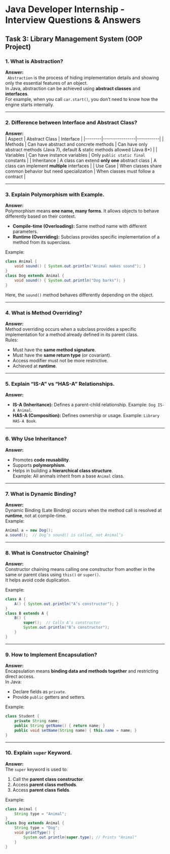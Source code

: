 # Java Developer Internship - Interview Questions & Answers

## Task 3: Library Management System (OOP Project)

### 1. What is Abstraction?  
**Answer:**  
``` Abstraction``` is the process of hiding implementation details and showing only the essential features of an object.  
In Java, abstraction can be achieved using **abstract classes** and **interfaces**.  
For example, when you call `car.start()`, you don’t need to know how the engine starts internally.

---

### 2. Difference between Interface and Abstract Class?  
**Answer:**  
| Aspect | Abstract Class | Interface |
|--------|----------------|-----------|
| Methods | Can have abstract and concrete methods | Can have only abstract methods (Java 7), default & static methods allowed (Java 8+) |
| Variables | Can have instance variables | Only `public static final` constants |
| Inheritance | A class can extend **only one** abstract class | A class can implement **multiple** interfaces |
| Use Case | When classes share common behavior but need specialization | When classes must follow a contract |

---

### 3. Explain Polymorphism with Example.  
**Answer:**  
Polymorphism means **one name, many forms**. It allows objects to behave differently based on their context.  
- **Compile-time (Overloading):** Same method name with different parameters.  
- **Runtime (Overriding):** Subclass provides specific implementation of a method from its superclass.  

Example:  
```java
class Animal {
    void sound() { System.out.println("Animal makes sound"); }
}
class Dog extends Animal {
    void sound() { System.out.println("Dog barks"); }
}
```
Here, the `sound()` method behaves differently depending on the object.

---

### 4. What is Method Overriding?  
**Answer:**  
Method overriding occurs when a subclass provides a specific implementation for a method already defined in its parent class.  
Rules:  
- Must have the **same method signature**.  
- Must have the **same return type** (or covariant).  
- Access modifier must not be more restrictive.  
- Achieved at **runtime**.  

---

### 5. Explain “IS-A” vs “HAS-A” Relationships.  
**Answer:**  
- **IS-A (Inheritance):** Defines a parent-child relationship. Example: `Dog IS-A Animal`.  
- **HAS-A (Composition):** Defines ownership or usage. Example: `Library HAS-A Book`.  

---

### 6. Why Use Inheritance?  
**Answer:**  
- Promotes **code reusability**.  
- Supports **polymorphism**.  
- Helps in building a **hierarchical class structure**.  
Example: All animals inherit from a base `Animal` class.  

---

### 7. What is Dynamic Binding?  
**Answer:**  
Dynamic Binding (Late Binding) occurs when the method call is resolved at **runtime**, not at compile-time.  
Example:  
```java
Animal a = new Dog();
a.sound();  // Dog’s sound() is called, not Animal’s
```

---

### 8. What is Constructor Chaining?  
**Answer:**  
Constructor chaining means calling one constructor from another in the same or parent class using `this()` or `super()`.  
It helps avoid code duplication.  

Example:  
```java
class A {
    A() { System.out.println("A’s constructor"); }
}
class B extends A {
    B() {
        super();  // Calls A’s constructor
        System.out.println("B’s constructor");
    }
}
```

---

### 9. How to Implement Encapsulation?  
**Answer:**  
Encapsulation means **binding data and methods together** and restricting direct access.  
In Java:  
- Declare fields as `private`.  
- Provide `public` getters and setters.  

Example:  
```java
class Student {
    private String name;
    public String getName() { return name; }
    public void setName(String name) { this.name = name; }
}
```

---

### 10. Explain `super` Keyword.  
**Answer:**  
The `super` keyword is used to:  
1. Call the **parent class constructor**.  
2. Access **parent class methods**.  
3. Access **parent class fields**.  

Example:  
```java
class Animal {
    String type = "Animal";
}
class Dog extends Animal {
    String type = "Dog";
    void printType() {
        System.out.println(super.type); // Prints "Animal"
    }
}
```
